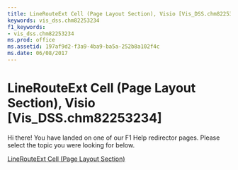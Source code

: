 ```yaml
---
title: LineRouteExt Cell (Page Layout Section), Visio [Vis_DSS.chm82253234]
keywords: vis_dss.chm82253234
f1_keywords:
- vis_dss.chm82253234
ms.prod: office
ms.assetid: 197af9d2-f3a9-4ba9-ba5a-252b8a102f4c
ms.date: 06/08/2017
---
```



# LineRouteExt Cell (Page Layout Section), Visio [Vis_DSS.chm82253234]

Hi there! You have landed on one of our F1 Help redirector pages. Please select the topic you were looking for below.

[LineRouteExt Cell (Page Layout Section)](http://msdn.microsoft.com/library/3d16b8b3-601b-c10b-68a8-ffd47251306f%28Office.15%29.aspx)

